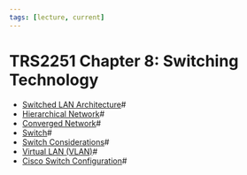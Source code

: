 ```yaml
---
tags: [lecture, current]
---
```


# TRS2251 Chapter 8: Switching Technology

- [Switched LAN Architecture](202212062234.md)#
- [Hierarchical Network](202207071052.md)#
- [Converged Network](202210012119.md)#
- [Switch](202207051907.md)#
- [Switch Considerations](202212062316.md)#
- [Virtual LAN (VLAN)](202207061741.md)#
- [Cisco Switch Configuration](202212070911.md)#
